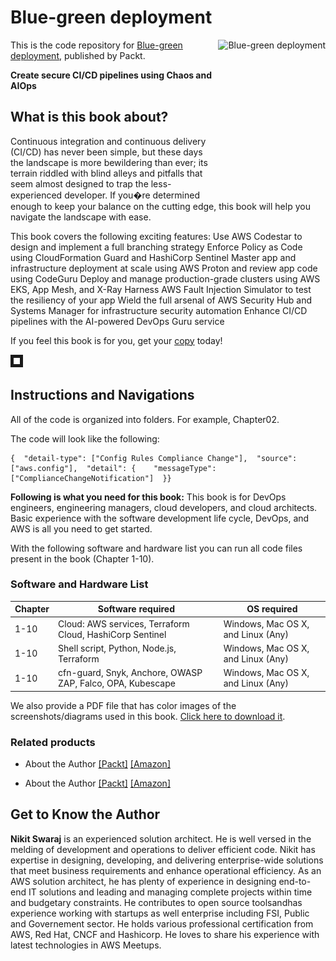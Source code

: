 # Blue-green deployment

<a href="https://www.packtpub.com/product/accelerating-devsecops-on-aws/9781803248608?utm_source=github&utm_medium=repository&utm_campaign=9781803248608"><img src="https://static.packt-cdn.com/products/9781803248608/cover/smaller" alt="Blue-green deployment" height="256px" align="right"></a>

This is the code repository for [Blue-green deployment](https://www.packtpub.com/product/accelerating-devsecops-on-aws/9781803248608?utm_source=github&utm_medium=repository&utm_campaign=9781803248608), published by Packt.

**Create secure CI/CD pipelines using Chaos and AIOps**

## What is this book about?
Continuous integration and continuous delivery (CI/CD) has never been simple, but these days the landscape is more bewildering than ever; its terrain riddled with blind alleys and pitfalls that seem almost designed to trap the less-experienced developer. If you�re determined enough to keep your balance on the cutting edge, this book will help you navigate the landscape with ease. 

This book covers the following exciting features:
Use AWS Codestar to design and implement a full branching strategy
Enforce Policy as Code using CloudFormation Guard and HashiCorp Sentinel
Master app and infrastructure deployment at scale using AWS Proton and review app code using CodeGuru
Deploy and manage production-grade clusters using AWS EKS, App Mesh, and X-Ray
Harness AWS Fault Injection Simulator to test the resiliency of your app
Wield the full arsenal of AWS Security Hub and Systems Manager for infrastructure security automation
Enhance CI/CD pipelines with the AI-powered DevOps Guru service

If you feel this book is for you, get your [copy](https://www.amazon.com/dp/1803248602) today!

<a href="https://www.packtpub.com/?utm_source=github&utm_medium=banner&utm_campaign=GitHubBanner"><img src="https://raw.githubusercontent.com/PacktPublishing/GitHub/master/GitHub.png" 
alt="https://www.packtpub.com/" border="5" /></a>

## Instructions and Navigations
All of the code is organized into folders. For example, Chapter02.

The code will look like the following:
```
{  "detail-type": ["Config Rules Compliance Change"],  "source": ["aws.config"],  "detail": {    "messageType": ["ComplianceChangeNotification"]  }}
```

**Following is what you need for this book:**
This book is for DevOps engineers, engineering managers, cloud developers, and cloud architects. Basic experience with the software development life cycle, DevOps, and AWS is all you need to get started.

With the following software and hardware list you can run all code files present in the book (Chapter 1-10).
### Software and Hardware List
| Chapter | Software required | OS required |
| -------- | ------------------------------------ | ----------------------------------- |
| 1-10 | Cloud: AWS services, Terraform Cloud, HashiCorp Sentinel | Windows, Mac OS X, and Linux (Any) |
| 1-10 | Shell script, Python, Node.js, Terraform | Windows, Mac OS X, and Linux (Any) |
| 1-10 | cfn-guard, Snyk, Anchore, OWASP ZAP, Falco, OPA, Kubescape | Windows, Mac OS X, and Linux (Any) |

We also provide a PDF file that has color images of the screenshots/diagrams used in this book. [Click here to download it]( https://static.packt-cdn.com/downloads/9781803248608_ColorImages.pdf).

### Related products
* About the Author [[Packt]](https://www.packtpub.com/product/enterprise-devops-for-architects/9781801812153?utm_source=github&utm_medium=repository&utm_campaign=9781801812153) [[Amazon]](https://www.amazon.com/dp/1801812152)

* About the Author [[Packt]](https://www.packtpub.com/product/aws-certified-devops-engineer-professional-certification-and-beyond/9781801074452?utm_source=github&utm_medium=repository&utm_campaign=9781801074452) [[Amazon]](https://www.amazon.com/dp/1801074453)

## Get to Know the Author
**Nikit Swaraj**
is an experienced solution architect. He is well versed in the melding of development and operations to deliver efficient code. Nikit has expertise in designing, developing, and delivering enterprise-wide solutions that meet business requirements and enhance operational efficiency. As an AWS solution architect, he has plenty of experience in designing end-to-end IT solutions and leading and managing complete projects within time and budgetary constraints. He contributes to open source toolsandhas experience working with startups as well enterprise including FSI, Public and Governement sector. He holds various professional certification from AWS, Red Hat, CNCF and Hashicorp. He loves to share his experience with latest technologies in AWS Meetups.
